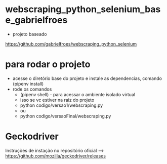 # webscraping_python_selenium_base_gabrielfroes

- projeto baseado

 https://github.com/gabrielfroes/webscraping_python_selenium


# para rodar o projeto

- acesse o diretório base do projeto e instale as dependencias, comando (pipenv install) 
- rode os comandos
  - (pipenv shell) - para acessar o ambiente isolado virtual
  - isso se vc estiver na raiz do projeto
  - python codigo/versao1/webscraping.py
  - ou
  - python codigo/versaoFinal/webscraping.py
  
  
# Geckodriver

Instruções de instação no repositório oficial -->  https://github.com/mozilla/geckodriver/releases
